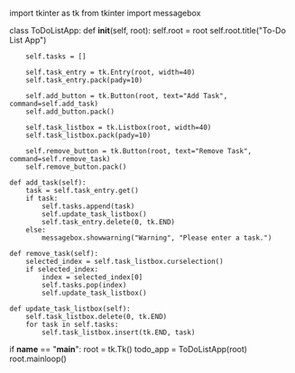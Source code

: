 import tkinter as tk
from tkinter import messagebox

class ToDoListApp:
    def __init__(self, root):
        self.root = root
        self.root.title("To-Do List App")

        self.tasks = []

        self.task_entry = tk.Entry(root, width=40)
        self.task_entry.pack(pady=10)

        self.add_button = tk.Button(root, text="Add Task", command=self.add_task)
        self.add_button.pack()

        self.task_listbox = tk.Listbox(root, width=40)
        self.task_listbox.pack(pady=10)

        self.remove_button = tk.Button(root, text="Remove Task", command=self.remove_task)
        self.remove_button.pack()

    def add_task(self):
        task = self.task_entry.get()
        if task:
            self.tasks.append(task)
            self.update_task_listbox()
            self.task_entry.delete(0, tk.END)
        else:
            messagebox.showwarning("Warning", "Please enter a task.")

    def remove_task(self):
        selected_index = self.task_listbox.curselection()
        if selected_index:
            index = selected_index[0]
            self.tasks.pop(index)
            self.update_task_listbox()

    def update_task_listbox(self):
        self.task_listbox.delete(0, tk.END)
        for task in self.tasks:
            self.task_listbox.insert(tk.END, task)

if __name__ == "__main__":
    root = tk.Tk()
    todo_app = ToDoListApp(root)
    root.mainloop()
